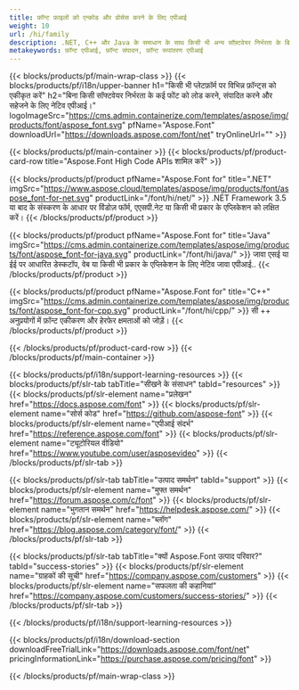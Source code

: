 ```yaml
---
title: फ़ॉन्ट फ़ाइलों को एन्कोड और प्रोसेस करने के लिए एपीआई
weight: 10
url: /hi/family
description: .NET, C++ और Java के समाधान के साथ किसी भी अन्य सॉफ़्टवेयर निर्भरता के बिना किसी भी प्लेटफ़ॉर्म पर विभिन्न फ़ॉन्ट स्वरूपों को लोड, संपादित, कनवर्ट और सहेजना
metakeywords: फ़ॉन्ट एपीआई, फ़ॉन्ट संपादन, फ़ॉन्ट रूपांतरण एपीआई
---
```


{{< blocks/products/pf/main-wrap-class >}}
{{< blocks/products/pf/i18n/upper-banner h1="किसी भी प्लेटफ़ॉर्म पर विभिन्न फ़ॉन्ट्स को एकीकृत करें" h2="बिना किसी सॉफ्टवेयर निर्भरता के कई फोंट को लोड करने, संपादित करने और सहेजने के लिए नेटिव एपीआई।" logoImageSrc="https://cms.admin.containerize.com/templates/aspose/img/products/font/aspose_font.svg" pfName="Aspose.Font" downloadUrl="https://downloads.aspose.com/font/net" tryOnlineUrl="" >}}

{{< blocks/products/pf/main-container >}}
{{< blocks/products/pf/product-card-row title="Aspose.Font High Code APIs शामिल करें" >}}

{{< blocks/products/pf/product pfName="Aspose.Font for" title=".NET" imgSrc="https://www.aspose.cloud/templates/aspose/img/products/font/aspose_font-for-net.svg" productLink="/font/hi/net/" >}}
.NET Framework 3.5 या बाद के संस्करण के आधार पर विंडोज़ फॉर्म, एएसपी.नेट या किसी भी प्रकार के एप्लिकेशन को लक्षित करें।
{{< /blocks/products/pf/product >}}

{{< blocks/products/pf/product pfName="Aspose.Font for" title="Java" imgSrc="https://cms.admin.containerize.com/templates/aspose/img/products/font/aspose_font-for-java.svg" productLink="/font/hi/java/" >}}
जावा एसई या ईई पर आधारित डेस्कटॉप, वेब या किसी भी प्रकार के एप्लिकेशन के लिए नेटिव जावा एपीआई..
{{< /blocks/products/pf/product >}}

{{< blocks/products/pf/product pfName="Aspose.Font for" title="C++" imgSrc="https://cms.admin.containerize.com/templates/aspose/img/products/font/aspose_font-for-cpp.svg" productLink="/font/hi/cpp/" >}}
सी ++ अनुप्रयोगों में फ़ॉन्ट एकीकरण और हेरफेर क्षमताओं को जोड़ें।
{{< /blocks/products/pf/product >}}

{{< /blocks/products/pf/product-card-row >}}
{{< /blocks/products/pf/main-container >}}

{{< blocks/products/pf/i18n/support-learning-resources >}}
{{< blocks/products/pf/slr-tab tabTitle="सीखने के संसाधन" tabId="resources" >}}
{{< blocks/products/pf/slr-element name="प्रलेखन" href="https://docs.aspose.com/font" >}}
{{< blocks/products/pf/slr-element name="सोर्स कोड" href="https://github.com/aspose-font" >}}
{{< blocks/products/pf/slr-element name="एपीआई संदर्भ" href="https://reference.aspose.com/font" >}}
{{< blocks/products/pf/slr-element name="ट्यूटोरियल वीडियो" href="https://www.youtube.com/user/asposevideo" >}}
{{< /blocks/products/pf/slr-tab >}}

{{< blocks/products/pf/slr-tab tabTitle="उत्पाद समर्थन" tabId="support" >}}
{{< blocks/products/pf/slr-element name="मुफ्त समर्थन" href="https://forum.aspose.com/c/font" >}}
{{< blocks/products/pf/slr-element name="भुगतान समर्थन" href="https://helpdesk.aspose.com/" >}}
{{< blocks/products/pf/slr-element name="ब्लॉग" href="https://blog.aspose.com/category/font/" >}}
{{< /blocks/products/pf/slr-tab >}}

{{< blocks/products/pf/slr-tab tabTitle="क्यों Aspose.Font उत्पाद परिवार?" tabId="success-stories" >}}
{{< blocks/products/pf/slr-element name="ग्राहकों की सूची" href="https://company.aspose.com/customers" >}}
{{< blocks/products/pf/slr-element name="सफलता की कहानियां" href="https://company.aspose.com/customers/success-stories/" >}}
{{< /blocks/products/pf/slr-tab >}}

{{< /blocks/products/pf/i18n/support-learning-resources >}}

{{< blocks/products/pf/i18n/download-section downloadFreeTrialLink="https://downloads.aspose.com/font/net" pricingInformationLink="https://purchase.aspose.com/pricing/font" >}}

{{< /blocks/products/pf/main-wrap-class >}}